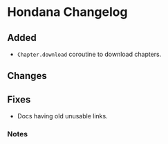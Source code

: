 # Hondana Changelog

## Added
- `Chapter.download` coroutine to download chapters.

## Changes

## Fixes
- Docs having old unusable links.

### Notes
